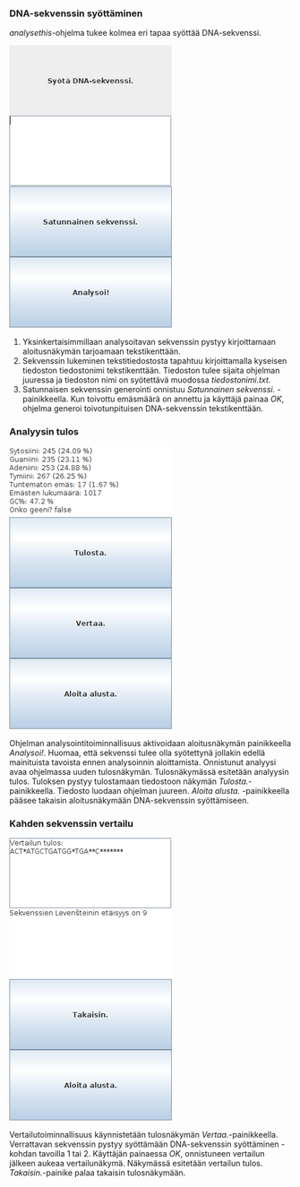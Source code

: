 ### DNA-sekvenssin syöttäminen

*analysethis*-ohjelma tukee kolmea eri tapaa syöttää DNA-sekvenssi.

![aloitusnäkymä](aloitusnakyma.png)

1. Yksinkertaisimmillaan analysoitavan sekvenssin pystyy kirjoittamaan aloitusnäkymän tarjoamaan tekstikenttään.
2. Sekvenssin lukeminen tekstitiedostosta tapahtuu kirjoittamalla kyseisen tiedoston tiedostonimi tekstikenttään. Tiedoston tulee sijaita ohjelman juuressa ja tiedoston nimi on syötettävä muodossa *tiedostonimi.txt*.
3. Satunnaisen sekvenssin generointi onnistuu *Satunnainen sekvenssi.* -painikkeella. Kun toivottu emäsmäärä on annettu ja käyttäjä painaa *OK*, ohjelma generoi toivotunpituisen DNA-sekvenssin tekstikenttään.

### Analyysin tulos

![tulosnäkymä](tulosnakyma.png)

Ohjelman analysointitoiminnallisuus aktivoidaan aloitusnäkymän painikkeella *Analysoi!*. Huomaa, että sekvenssi tulee olla syötettynä jollakin edellä mainituista tavoista ennen analysoinnin aloittamista. Onnistunut analyysi avaa ohjelmassa uuden tulosnäkymän. Tulosnäkymässä esitetään analyysin tulos. Tuloksen pystyy tulostamaan tiedostoon näkymän *Tulosta.*-painikkeella. Tiedosto luodaan ohjelman juureen. *Aloita alusta.* -painikkeella pääsee takaisin aloitusnäkymään DNA-sekvenssin syöttämiseen.

### Kahden sekvenssin vertailu

![vertailunäkymä](vertailunakyma.png)

Vertailutoiminnallisuus käynnistetään tulosnäkymän *Vertaa.*-painikkeella. Verrattavan sekvenssin pystyy syöttämään DNA-sekvenssin syöttäminen -kohdan tavoilla 1 tai 2. Käyttäjän painaessa *OK*, onnistuneen vertailun jälkeen aukeaa vertailunäkymä. Näkymässä esitetään vertailun tulos. *Takaisin.*-painike palaa takaisin tulosnäkymään.
